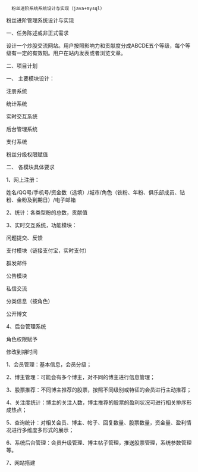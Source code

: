       粉丝进阶系统系统设计与实现（java+mysql）
粉丝进阶管理系统设计与实现

一、任务陈述或非正式需求

设计一个炒股交流网站。用户按照影响力和贡献度分成ABCDE五个等级，每个等级有一定的有效期。用户在站内发表或者浏览文章。

二、项目计划


一、  主要模块设计：

注册系统

统计系统

实时交互系统

后台管理系统

支付系统

粉丝分级权限赋值

二、 各模块具体要求

1、网上注册：

姓名/QQ号/手机号/资金数（选填）/城市/角色（铁粉、年粉、俱乐部成员、钻粉、金粉及到期日）/电子邮箱

2、统计：各类型粉的总数，贡献值

3、实时交互系统，功能模块：

问题提交、反馈

支付模块（链接支付宝，实时支付）

群发邮件

公告模块

私信交流

分类信息（按角色）

公开博文

4、后台管理系统

角色权限赋予

修改到期时间

1、会员管理：基本信息，会员分级；

2、博主管理：可能会有多个博主，对不同的博主进行信息管理；

3、股票推荐：不同博主推荐的股票，按照不同级别或特征的会员进行主动推荐；

4、关注度统计：博主的关注人数，博主推荐的股票的盈利状况可进行相关排序形成热点；

5、查询统计：对相关会员、博主、帖子、回复数量、股票数量，资金量、盈利情况进行多维度多形式的展示；

6、系统后台管理：会员升级管理、博主帖子管理，推送股票管理，系统参数管理等。

7、网站搭建


